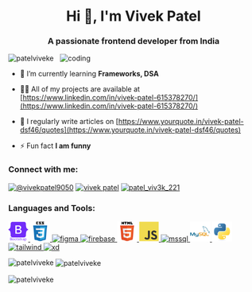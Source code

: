 
<!DOCTYPE html>
<html lang="en">
<head>
    <meta charset="UTF-8">
    <meta name="viewport" content="width=device-width, initial-scale=1.0">
    <title>Document</title>
</head>
<body>
    <h1 align="center">Hi 👋, I'm Vivek Patel</h1>
<h3 align="center">A passionate frontend developer from India</h3>

<img src="https://static.wixstatic.com/media/b313a9_89ebec0c5f384c65a9551f0c1ec18ca9~mv2.gif" alt="coding" align="right" width="400">

<p align="left"> <img src="https://komarev.com/ghpvc/?username=patelviveke&label=Profile%20views&color=0e75b6&style=flat" alt="patelviveke" /> </p>

- 🌱 I’m currently learning **Frameworks, DSA**

- 👨‍💻 All of my projects are available at [https://www.linkedin.com/in/vivek-patel-615378270/](https://www.linkedin.com/in/vivek-patel-615378270/)

- 📝 I regularly write articles on [https://www.yourquote.in/vivek-patel-dsf46/quotes](https://www.yourquote.in/vivek-patel-dsf46/quotes)

- ⚡ Fun fact **I am funny**

<h3 align="left">Connect with me:</h3>
<p align="left">
<a href="https://twitter.com/@vivekpatel9050" target="blank"><img align="center" src="https://raw.githubusercontent.com/rahuldkjain/github-profile-readme-generator/master/src/images/icons/Social/twitter.svg" alt="@vivekpatel9050" height="30" width="40" /></a>
<a href="https://linkedin.com/in/vivek patel" target="blank"><img align="center" src="https://raw.githubusercontent.com/rahuldkjain/github-profile-readme-generator/master/src/images/icons/Social/linked-in-alt.svg" alt="vivek patel" height="30" width="40" /></a>
<a href="https://instagram.com/patel_viv3k_221" target="blank"><img align="center" src="https://raw.githubusercontent.com/rahuldkjain/github-profile-readme-generator/master/src/images/icons/Social/instagram.svg" alt="patel_viv3k_221" height="30" width="40" /></a>
</p>

<h3 align="left">Languages and Tools:</h3>
<p align="left"> <a href="https://getbootstrap.com" target="_blank" rel="noreferrer"> <img src="https://raw.githubusercontent.com/devicons/devicon/master/icons/bootstrap/bootstrap-plain-wordmark.svg" alt="bootstrap" width="40" height="40"/> </a> <a href="https://www.w3schools.com/css/" target="_blank" rel="noreferrer"> <img src="https://raw.githubusercontent.com/devicons/devicon/master/icons/css3/css3-original-wordmark.svg" alt="css3" width="40" height="40"/> </a> <a href="https://www.figma.com/" target="_blank" rel="noreferrer"> <img src="https://www.vectorlogo.zone/logos/figma/figma-icon.svg" alt="figma" width="40" height="40"/> </a> <a href="https://firebase.google.com/" target="_blank" rel="noreferrer"> <img src="https://www.vectorlogo.zone/logos/firebase/firebase-icon.svg" alt="firebase" width="40" height="40"/> </a> <a href="https://www.w3.org/html/" target="_blank" rel="noreferrer"> <img src="https://raw.githubusercontent.com/devicons/devicon/master/icons/html5/html5-original-wordmark.svg" alt="html5" width="40" height="40"/> </a> <a href="https://developer.mozilla.org/en-US/docs/Web/JavaScript" target="_blank" rel="noreferrer"> <img src="https://raw.githubusercontent.com/devicons/devicon/master/icons/javascript/javascript-original.svg" alt="javascript" width="40" height="40"/> </a> <a href="https://www.microsoft.com/en-us/sql-server" target="_blank" rel="noreferrer"> <img src="https://www.svgrepo.com/show/303229/microsoft-sql-server-logo.svg" alt="mssql" width="40" height="40"/> </a> <a href="https://www.mysql.com/" target="_blank" rel="noreferrer"> <img src="https://raw.githubusercontent.com/devicons/devicon/master/icons/mysql/mysql-original-wordmark.svg" alt="mysql" width="40" height="40"/> </a> <a href="https://www.python.org" target="_blank" rel="noreferrer"> <img src="https://raw.githubusercontent.com/devicons/devicon/master/icons/python/python-original.svg" alt="python" width="40" height="40"/> </a> <a href="https://tailwindcss.com/" target="_blank" rel="noreferrer"> <img src="https://www.vectorlogo.zone/logos/tailwindcss/tailwindcss-icon.svg" alt="tailwind" width="40" height="40"/> </a> <a href="https://www.adobe.com/products/xd.html" target="_blank" rel="noreferrer"> <img src="https://cdn.worldvectorlogo.com/logos/adobe-xd.svg" alt="xd" width="40" height="40"/> </a> </p>

<p><img align="left" src="https://github-readme-stats.vercel.app/api/top-langs?username=patelviveke&show_icons=true&locale=en&layout=compact" alt="patelviveke" /></p>

<p>&nbsp;<img align="center" src="https://github-readme-stats.vercel.app/api?username=patelviveke&show_icons=true&locale=en" alt="patelviveke" /></p>

<p><img align="center" src="https://github-readme-streak-stats.herokuapp.com/?user=patelviveke&" alt="patelviveke" /></p>
</body>
</html>
